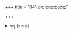 +++
title = "041 ಏಸು ಹಾವುದುರಿದವು"

+++

<details><summary>ಗದ್ಯ (ಕ.ಗ.ಪ) </summary>

41. ಎಷ್ಟು ಹಾವುಗಳು ಯುದ್ಧದಲ್ಲಿ ಉದುರಿದವೋ ಅಷ್ಟು ಹದ್ದುಗಳು ಅವುಗಳ ಮೇಲೆ ಬಿದ್ದು ಕತ್ತರಿಸಿ ತುಂಡುಗಳನ್ನು ಕೌರವನ ಸೈನ್ಯದ ಮೇಲೆ ಹಾಕಿದವು. ಎಷ್ಟು ರೀತಿಯಲ್ಲಿ ಅರ್ಜುನನು ತನ್ನ ಚಾತುರ್ಯವನ್ನು ತೋರಿಸಿದನೋ ಅಷ್ಟು ರೀತಿಯಲ್ಲಿ ಕರ್ಣನಲ್ಲಿ ಚಾತುರ್ಯದ ಪ್ರತಿಕ್ರಿಯೆಯಿತ್ತು. ಕರ್ಣನಿಗೆ ಎಷ್ಟು ಕೌಶಲವಿತ್ತೋ, ಅದೇ ರೀತಿಯ ಕುಶಲತೆ ಅರ್ಜುನನಲ್ಲೂ ಕಾಣುತ್ತಿತ್ತು.
</details>
